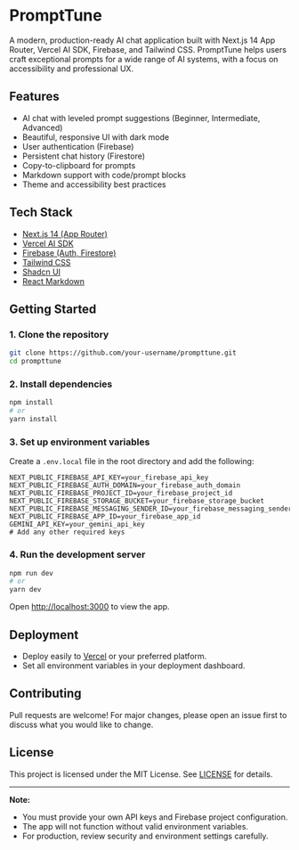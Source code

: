 # PromptTune

A modern, production-ready AI chat application built with Next.js 14 App Router, Vercel AI SDK, Firebase, and Tailwind CSS. PromptTune helps users craft exceptional prompts for a wide range of AI systems, with a focus on accessibility and professional UX.

## Features
- AI chat with leveled prompt suggestions (Beginner, Intermediate, Advanced)
- Beautiful, responsive UI with dark mode
- User authentication (Firebase)
- Persistent chat history (Firestore)
- Copy-to-clipboard for prompts
- Markdown support with code/prompt blocks
- Theme and accessibility best practices

## Tech Stack
- [Next.js 14 (App Router)](https://nextjs.org/docs/app)
- [Vercel AI SDK](https://sdk.vercel.ai/docs)
- [Firebase (Auth, Firestore)](https://firebase.google.com/)
- [Tailwind CSS](https://tailwindcss.com/)
- [Shadcn UI](https://ui.shadcn.com/)
- [React Markdown](https://github.com/remarkjs/react-markdown)

## Getting Started

### 1. Clone the repository
```bash
git clone https://github.com/your-username/prompttune.git
cd prompttune
```

### 2. Install dependencies
```bash
npm install
# or
yarn install
```

### 3. Set up environment variables
Create a `.env.local` file in the root directory and add the following:
```env
NEXT_PUBLIC_FIREBASE_API_KEY=your_firebase_api_key
NEXT_PUBLIC_FIREBASE_AUTH_DOMAIN=your_firebase_auth_domain
NEXT_PUBLIC_FIREBASE_PROJECT_ID=your_firebase_project_id
NEXT_PUBLIC_FIREBASE_STORAGE_BUCKET=your_firebase_storage_bucket
NEXT_PUBLIC_FIREBASE_MESSAGING_SENDER_ID=your_firebase_messaging_sender_id
NEXT_PUBLIC_FIREBASE_APP_ID=your_firebase_app_id
GEMINI_API_KEY=your_gemini_api_key
# Add any other required keys
```

### 4. Run the development server
```bash
npm run dev
# or
yarn dev
```

Open [http://localhost:3000](http://localhost:3000) to view the app.

## Deployment
- Deploy easily to [Vercel](https://vercel.com/) or your preferred platform.
- Set all environment variables in your deployment dashboard.

## Contributing
Pull requests are welcome! For major changes, please open an issue first to discuss what you would like to change.

## License
This project is licensed under the MIT License. See [LICENSE](LICENSE) for details.

---

**Note:**
- You must provide your own API keys and Firebase project configuration.
- The app will not function without valid environment variables.
- For production, review security and environment settings carefully.